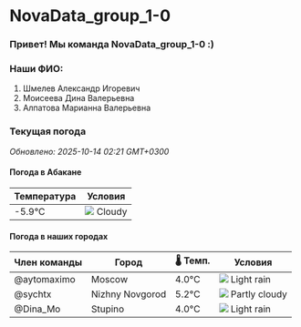 # NovaData_group_1-0
### Привет! Мы команда NovaData_group_1-0 :)

### Наши ФИО:
1. Шмелев Александр Игоревич
2. Моисеева Дина Валерьевна
3. Алпатова Марианна Валерьевна

### Текущая погода
<!-- WEATHER:START -->
_Обновлено: 2025-10-14 02:21 GMT+0300_

#### Погода в Абакане

| Температура | Условия |
|-------------|----------|
| -5.9°C     | ![](https://cdn.weatherapi.com/weather/64x64/night/119.png) Cloudy |

#### Погода в наших городах

| Член команды  | Город               | 🌡️ Темп.  | Условия          |
|---------------|---------------------|-----------|--------------------|
| @aytomaximo    | Moscow              |    4.0°C | ![](https://cdn.weatherapi.com/weather/64x64/night/296.png) Light rain   |
| @sychtx        | Nizhny Novgorod     |    5.2°C | ![](https://cdn.weatherapi.com/weather/64x64/night/116.png) Partly cloudy |
| @Dina_Mo       | Stupino             |    4.0°C | ![](https://cdn.weatherapi.com/weather/64x64/night/296.png) Light rain   |

<!-- WEATHER:END -->
